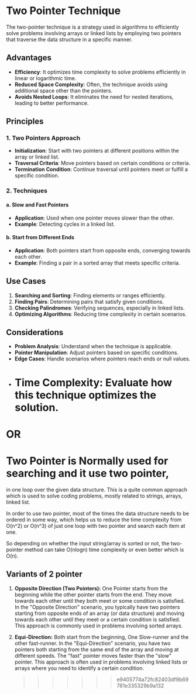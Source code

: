 # Two Pointer Technique

The two-pointer technique is a strategy used in algorithms to efficiently solve problems involving arrays or linked lists by employing two pointers that traverse the data structure in a specific manner.

## Advantages

- **Efficiency**: It optimizes time complexity to solve problems efficiently in linear or logarithmic time.
- **Reduced Space Complexity**: Often, the technique avoids using additional space other than the pointers.
- **Avoids Nested Loops**: It eliminates the need for nested iterations, leading to better performance.

## Principles

### 1. Two Pointers Approach

- **Initialization**: Start with two pointers at different positions within the array or linked list.
- **Traversal Criteria**: Move pointers based on certain conditions or criteria.
- **Termination Condition**: Continue traversal until pointers meet or fulfill a specific condition.

### 2. Techniques

#### a. Slow and Fast Pointers

- **Application**: Used when one pointer moves slower than the other.
- **Example**: Detecting cycles in a linked list.

#### b. Start from Different Ends

- **Application**: Both pointers start from opposite ends, converging towards each other.
- **Example**: Finding a pair in a sorted array that meets specific criteria.

## Use Cases

1. **Searching and Sorting**: Finding elements or ranges efficiently.
2. **Finding Pairs**: Determining pairs that satisfy given conditions.
3. **Checking Palindromes**: Verifying sequences, especially in linked lists.
4. **Optimizing Algorithms**: Reducing time complexity in certain scenarios.

## Considerations

- **Problem Analysis**: Understand when the technique is applicable.
- **Pointer Manipulation**: Adjust pointers based on specific conditions.
- **Edge Cases**: Handle scenarios where pointers reach ends or null values.
- # **Time Complexity**: Evaluate how this technique optimizes the solution.

# OR

# Two Pointer is Normally used for searching and it use two pointer,

in one loop over the given data structure. This is a quite common approach
which is used to solve coding problems, mostly related to strings, arrays, linked list.

In order to use two pointer, most of the times the data structure needs to be ordered in some way, which helps us to reduce the time complexity from O(n^2) or O(n^3) of just one loop with two pointer and search each item at one.

So depending on whether the input string/array is sorted or not, the two-pointer method can take O(nlogn) time complexity or even better which is O(n).

## Variants of 2 pointer

1. **Opposite Direction (Two Pointers):**
   One Pointer starts from the beginning while the other pointer starts from the end.
   They move towards each other until they both meet or some condition is satisfied.
   In the "Opposite Direction" scenario, you typically have two pointers starting from opposite ends of an array (or data structure) and moving towards each other until they meet or a certain condition is satisfied. This approach is commonly used in problems involving sorted arrays.

2. **Equi-Direction:**
   Both start from the beginning, One Slow-runner and the other fast-runner.
   In the "Equi-Direction" scenario, you have two pointers both starting from the same end of the array and moving at different speeds. The "fast" pointer moves faster than the "slow" pointer. This approach is often used in problems involving linked lists or arrays where you need to identify a certain condition.
   > > > > > > > e9405774a72fc82403df9b69781e335329b9a132
